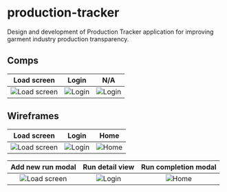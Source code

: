 production-tracker
==================

Design and development of Production Tracker application for improving garment industry production transparency.

## Comps

| Load screen   | Login         | N/A  |
| :-----------: |:-------------:| :----:|
| ![Load screen](https://github.com/urbanlaunchpad/production-tracker/blob/master/assets/img/NMG_production-tracker_comp-01.jpg?raw=true) | ![Login](https://raw.githubusercontent.com/urbanlaunchpad/production-tracker/master/assets/img/NMG_production-tracker_comp-02.jpg) | ![Login](https://raw.githubusercontent.com/urbanlaunchpad/production-tracker/master/assets/img/NMG_production-tracker_comp-02.jpg) |

## Wireframes

| Load screen   | Login         | Home  |
| :-----------: |:-------------:| :----:|
| ![Load screen](https://github.com/urbanlaunchpad/production-tracker/blob/master/assets/img/NMG_production-tracker_wireframes-01.png?raw=true) | ![Login](https://raw.githubusercontent.com/urbanlaunchpad/production-tracker/master/assets/img/NMG_production-tracker_wireframes-02.png) | ![Home](https://github.com/urbanlaunchpad/production-tracker/blob/master/assets/img/NMG_production-tracker_wireframes-03.png?raw=true) |

| Add new run modal | Run detail view | Run completion modal  |
| :---------------: |:---------------:| :--------------------:|
| ![Load screen](https://github.com/urbanlaunchpad/production-tracker/blob/master/assets/img/NMG_production-tracker_wireframes-04.png?raw=true) | ![Login](https://raw.githubusercontent.com/urbanlaunchpad/production-tracker/master/assets/img/NMG_production-tracker_wireframes-07.png) | ![Home](https://github.com/urbanlaunchpad/production-tracker/blob/master/assets/img/NMG_production-tracker_wireframes-08.png?raw=true) |
